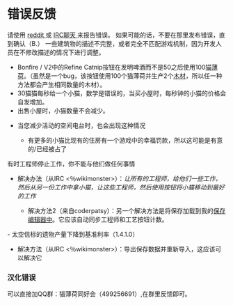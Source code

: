 # 错误反馈
请使用
<a href="http://www.reddit.com/r/kittensgame" class="external">
				reddit
	</a>
			或
	<a href="http://irc.lc/irc.canternet.org/kittensgame/kitten@@@" class="external">
				IRC聊天
	</a>
			来报告错误。
			如果可能的话，不要在那里发布错误，直到确认（B.）
			一些建筑物的描述不完整，或者完全不匹配游戏机制，因为开发人员在不修改描述的情况下进行调整。
- Bonfire / V2中的Refine Catnip按钮在发明啤酒而不是50之后使用100<a href="#catnip">猫薄荷</a>。（虽然是一个bug，该按钮使用100个猫薄荷并生产2个<a href="#wood">木材</a>，所以任一种方法都会产生相同数量的木材）。
- 30猫猫每秒给一个小猫，数学是错误的，当买小屋时，每秒钟的小猫的价格会自发增加。
- 出售小屋时，小猫数量不会减少。
<ul><li>当您减少活动的空间电台时，也会出现这种情况</li>
	<ul><li>有更多的小猫比现有的住房有一个游戏中的幸福罚款，所以这可能是有意的/已经被占了</li>
	</ul>
</ul>
有时工程师停止工作，你不能与他们做任何事情
<ul>
	<li>解决办法（从IRC &lt;％wikimonster&gt;）：<em>让所有的工程师，给他们一些工作，然后从另一份工作中拿小猫，让这些工程师，然后使用按钮将小猫移动到最好的工作</em></li>
	<ul><li>解决方法2（来自coderpatsy）：另一个解决方法是将保存加载到我的<a href="https://coderpatsy.bitbucket.io/kittens/editor.html" class="external">保存编辑器中</a>。它应该自动同步工程师和工艺按钮计数。</li>
	</ul>
</ul>
- 太空信标的遗物产量下降到基准利率（1.4.1.0）
<ul>
	<li>
解决方法（从IRC &lt;％wikimonster&gt;）：导出保存数据并重新导入，这应该可以解决它
	</li>
</ul>

### 汉化错误

可以直接加QQ群：猫薄荷同好会（499256691）,在群里反馈即可。
